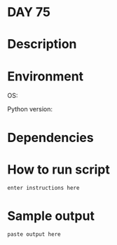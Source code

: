 
# DAY 75

# Description

# Environment
OS:

Python version:

# Dependencies

# How to run script
```
enter instructions here
```

# Sample output
```
paste output here
```
